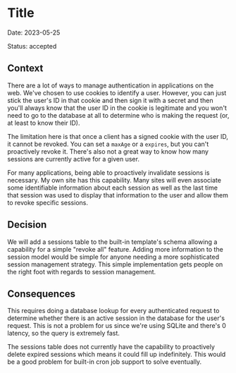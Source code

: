# Title

Date: 2023-05-25

Status: accepted

## Context

There are a lot of ways to manage authentication in applications on the web.
We've chosen to use cookies to identify a user. However, you can just stick the
user's ID in that cookie and then sign it with a secret and then you'll always
know that the user ID in the cookie is legitimate and you won't need to go to
the database at all to determine who is making the request (or, at least to know
their ID).

The limitation here is that once a client has a signed cookie with the user ID,
it cannot be revoked. You can set a `maxAge` or a `expires`, but you can't
proactively revoke it. There's also not a great way to know how many sessions
are currently active for a given user.

For many applications, being able to proactively invalidate sessions is
necessary. My own site has this capability. Many sites will even associate some
identifiable information about each session as well as the last time that
session was used to display that information to the user and allow them to
revoke specific sessions.

## Decision

We will add a sessions table to the built-in template's schema allowing a
capability for a simple "revoke all" feature. Adding more information to the
session model would be simple for anyone needing a more sophisticated session
management strategy. This simple implementation gets people on the right foot
with regards to session management.

## Consequences

This requires doing a database lookup for every authenticated request to
determine whether there is an active session in the database for the user's
request. This is not a problem for us since we're using SQLite and there's 0
latency, so the query is extremely fast.

The sessions table does not currently have the capability to proactively delete
expired sessions which means it could fill up indefinitely. This would be a good
problem for built-in cron job support to solve eventually.
